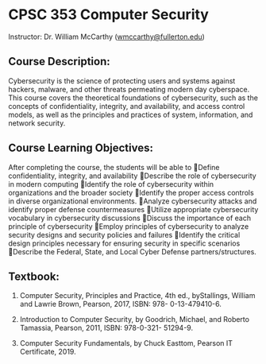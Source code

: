 # CPSC 353 Computer Security
Instructor: Dr. William McCarthy (wmccarthy@fullerton.edu)

## Course Description:
Cybersecurity is the  science of protecting users and systems against hackers, malware, and other threats permeating modern day cyberspace. This course covers the theoretical foundations of cybersecurity, such as the concepts of confidentiality, integrity, and availability, and access control models, as well as the principles and practices of system, information, and network security.

## Course Learning Objectives:
After completing the course, the students will be able to 
  Define confidentiality, integrity, and availability
  Describe the role of cybersecurity in modern computing 
  Identify the role of cybersecurity within organizations and the broader society
  Identify the proper access controls in diverse organizational environments.
  Analyze cybersecurity attacks and identify proper defense countermeasures
  Utilize appropriate cybersecurity vocabulary in cybersecurity discussions
  Discuss the importance of each principle of cybersecurity
  Employ principles of cybersecurity to analyze security designs and security policies and failures
  Identify the critical design principles necessary for ensuring security in specific scenarios
  Describe the Federal, State, and Local Cyber Defense partners/structures.

## Textbook: 
1. Computer Security, Principles and Practice, 4th ed., byStallings, William and Lawrie Brown, Pearson, 2017, ISBN: 978-
0-13-479410-6.

2. Introduction to Computer Security, by Goodrich, Michael, and Roberto Tamassia, Pearson, 2011, ISBN: 978-0-321-
51294-9.

3. Computer Security Fundamentals, by Chuck Easttom, Pearson IT Certificate, 2019.
